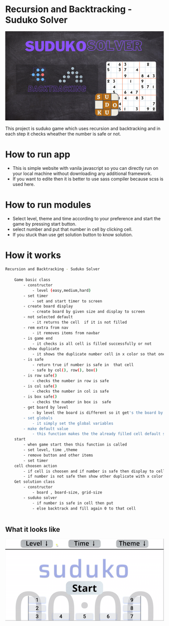 # Recursion and Backtracking - Suduko Solver

<p align="center">
  <img src="poster.png">
</p>


This project is suduko game which uses recursion and backtracking and in each step it checks wheather the number is safe or not.


# How to run app 

 * This is simple website with vanila javascript so you can directly run on your local machine without downloading any additional framework.
 * If you want to edite then it is better to use sass compiler because scss is used here. 

# How to run modules

 * Select level, theme and time according to your preference and start the game by pressing start button.
 * select number and put that number in cell by clicking cell.
 * If you stuck than use get solution button to know solution.

# How it works

```sh
Recursion and Backtracking - Suduko Solver

    Game basic class
        - constructor 
            - level (easy,medium,hard)
        - set timer
            - set and start timer to screen
        - create board display
            - create board by given size and display to screen
        - not selected default 
            - it returns the cell  if it is not filled
        - rem extra from nav
            - it removes items from navbar
        - is game end
            - it checks is all cell is filled successfully or not 
        - show duplicate
            - it shows the duplicate number cell in x color so that one number repeat in any row,col or box    
        - is safe
            - return true if number is safe in  that cell 
            - safe by col(), row(), box()
        - is row safe()
            - checks the number in row is safe
        - is col safe()
            - checks the number in col is safe
        - is box safe()
            - checks the number in box is  safe
        - get board by level 
            - by level the board is different so it get's the board by level
        - set globals
            - it simply set the global variables
        - make default value 
            - this function makes the the already filled cell default so that no one can change it's value
    start 
        - when game start then this function is called
        - set level, time ,theme
        - remove button and other items
        - set timer
    cell choosen action 
        - if cell is choosen and if number is safe then display to cell
        - if number is not safe then show other duplicate with x color
    Get solution class  
        - constructor 
            - board , board-size, grid-size
        - suduko solver 
            - if number is safe in cell then put 
            - else backtrack and fill again 0 to that cell 
            

```

## What it looks like


<p align="center">
  <img src="0.gif">
</p>
  

